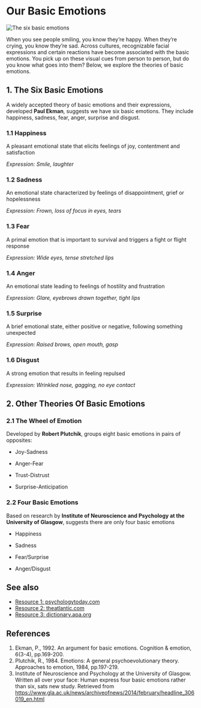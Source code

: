 # Our Basic Emotions
![The six basic emotions](https://i.ytimg.com/vi/dKW4yeZDnGc/maxresdefault.jpg)

When you see people smiling, you know they’re happy. When they’re crying, you know they’re sad. Across cultures, recognizable facial expressions and certain reactions have become associated with the basic emotions. You pick up on these visual cues from person to person, but do you know what goes into them? Below, we explore the theories of basic emotions.

## 1. The Six Basic Emotions
A widely accepted theory of basic emotions and their expressions, developed **Paul Ekman**, suggests we have six basic emotions. They include happiness, sadness, fear, anger, surprise and disgust.
### 1.1 Happiness
A pleasant emotional state that elicits feelings of joy, contentment and satisfaction

*Expression: Smile, laughter*

### 1.2 Sadness
An emotional state characterized by feelings of disappointment, grief or hopelessness

*Expression: Frown, loss of focus in eyes, tears*

### 1.3 Fear
A primal emotion that is important to survival and triggers a fight or flight response

*Expression: Wide eyes, tense stretched lips*

### 1.4 Anger
An emotional state leading to feelings of hostility and frustration

*Expression: Glare, eyebrows drawn together, tight lips*

### 1.5 Surprise
A brief emotional state, either positive or negative, following something unexpected

*Expression: Raised brows, open mouth, gasp*

### 1.6 Disgust
A strong emotion that results in feeling repulsed

*Expression: Wrinkled nose, gagging, no eye contact*

## 2. Other Theories Of Basic Emotions
### 2.1 The Wheel of Emotion
Developed by **Robert Plutchik**, groups eight basic emotions in pairs of opposites:

- Joy-Sadness

- Anger-Fear

- Trust-Distrust

- Surprise-Anticipation

### 2.2 Four Basic Emotions
Based on research by **Institute of Neuroscience and Psychology at the University of Glasgow**, suggests there are only four basic emotions

- Happiness

- Sadness

- Fear/Surprise

- Anger/Disgust


## See also
- [Resource 1: psychologytoday.com](https://www.psychologytoday.com/us)
- [Resource 2: theatlantic.com](https://www.theatlantic.com/)
- [Resource 3: dictionary.apa.org](https://dictionary.apa.org/)

## References
1. Ekman, P., 1992. An argument for basic emotions. Cognition & emotion, 6(3-4), pp.169-200.
2. Plutchik, R., 1984. Emotions: A general psychoevolutionary theory. Approaches to emotion, 1984, pp.197-219.
3. Institute of Neuroscience and Psychology at the University of Glasgow. Written all over your face: Human express four basic emotions rather than six, sats new study. Retrieved from https://www.gla.ac.uk/news/archiveofnews/2014/february/headline_306019_en.html